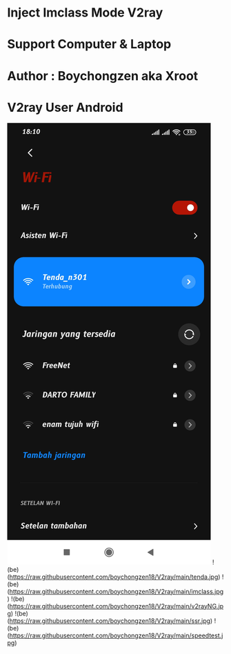 #  Inject Imclass Mode V2ray

# Support Computer & Laptop

# Author : Boychongzen aka Xroot

# V2ray User Android

![be](https://raw.githubusercontent.com/boychongzen18/V2ray/main/wifi.jpg) 
!(be)(https://raw.githubusercontent.com/boychongzen18/V2ray/main/tenda.jpg) 
!(be)(https://raw.githubusercontent.com/boychongzen18/V2ray/main/imclass.jpg) 
!(be)(https://raw.githubusercontent.com/boychongzen18/V2ray/main/v2rayNG.jpg) 
!(be)(https://raw.githubusercontent.com/boychongzen18/V2ray/main/ssr.jpg) 
!(be)(https://raw.githubusercontent.com/boychongzen18/V2ray/main/speedtest.jpg) 

